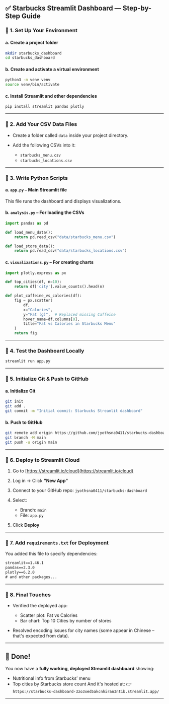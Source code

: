 

## ✅ **Starbucks Streamlit Dashboard — Step-by-Step Guide**

### 🔹 1. **Set Up Your Environment**

#### a. Create a project folder

```bash
mkdir starbucks_dashboard
cd starbucks_dashboard
```

#### b. Create and activate a virtual environment

```bash
python3 -m venv venv
source venv/bin/activate
```

#### c. Install Streamlit and other dependencies

```bash
pip install streamlit pandas plotly
```

---

### 🔹 2. **Add Your CSV Data Files**

* Create a folder called `data` inside your project directory.
* Add the following CSVs into it:

  * `starbucks_menu.csv`
  * `starbucks_locations.csv`
---

### 🔹 3. **Write Python Scripts**

#### a. `app.py` – Main Streamlit file

This file runs the dashboard and displays visualizations.

#### b. `analysis.py` – For loading the CSVs

```python
import pandas as pd

def load_menu_data():
    return pd.read_csv("data/starbucks_menu.csv")

def load_store_data():
    return pd.read_csv("data/starbucks_locations.csv")
```

#### c. `visualizations.py` – For creating charts

```python
import plotly.express as px

def top_cities(df, n=10):
    return df['city'].value_counts().head(n)

def plot_caffeine_vs_calories(df):
    fig = px.scatter(
        df,
        x="Calories",
        y="Fat (g)",  # Replaced missing Caffeine
        hover_name=df.columns[0],
        title="Fat vs Calories in Starbucks Menu"
    )
    return fig
```

---

### 🔹 4. **Test the Dashboard Locally**

```bash
streamlit run app.py
```
---

### 🔹 5. **Initialize Git & Push to GitHub**

#### a. Initialize Git

```bash
git init
git add .
git commit -m "Initial commit: Starbucks Streamlit dashboard"
```

#### b. Push to GitHub

```bash
git remote add origin https://github.com/jyothsna0411/starbucks-dashboard.git
git branch -M main
git push -u origin main
```

---

### 🔹 6. **Deploy to Streamlit Cloud**

1. Go to [https://streamlit.io/cloud](https://streamlit.io/cloud)
2. Log in → Click **"New App"**
3. Connect to your GitHub repo: `jyothsna0411/starbucks-dashboard`
4. Select:

   * Branch: `main`
   * File: `app.py`
5. Click **Deploy**

---

### 🔹 7. **Add `requirements.txt` for Deployment**

You added this file to specify dependencies:

```txt
streamlit==1.46.1
pandas==2.3.0
plotly==6.2.0
# and other packages...
```
---

### 🔹 8. **Final Touches**

* Verified the deployed app:

  * Scatter plot: Fat vs Calories
  * Bar chart: Top 10 Cities by number of stores
* Resolved encoding issues for city names (some appear in Chinese – that's expected from data).

---

## 🚀 Done!

You now have a **fully working, deployed Streamlit dashboard** showing:

* Nutritional info from Starbucks’ menu
* Top cities by Starbucks store count
  And it's hosted at:
  👉 `https://starbucks-dashboard-3zo3xed5akcnhiran3ntib.streamlit.app/`

---
